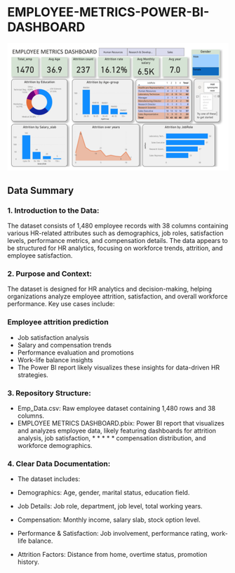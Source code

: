 # EMPLOYEE-METRICS-POWER-BI-DASHBOARD


![dashboard](https://github.com/pawangogawale/EMPLOYEE-METRICS-POWER-BI-DASHBOARD/blob/main/EMPLOYEE%20METRICS%20DASHBOARD.jpg?raw=true)

## Data Summary

### 1. Introduction to the Data:
The dataset consists of 1,480 employee records with 38 columns containing various HR-related attributes such as demographics, job roles, satisfaction levels, performance metrics, and compensation details. The data appears to be structured for HR analytics, focusing on workforce trends, attrition, and employee satisfaction.

### 2. Purpose and Context:
The dataset is designed for HR analytics and decision-making, helping organizations analyze employee attrition, satisfaction, and overall workforce performance. 
Key use cases include:

### Employee attrition prediction
* Job satisfaction analysis
* Salary and compensation trends
* Performance evaluation and promotions
* Work-life balance insights
* The Power BI report likely visualizes these insights for data-driven HR strategies.

### 3. Repository Structure:
* Emp_Data.csv: Raw employee dataset containing 1,480 rows and 38 columns.
* EMPLOYEE METRICS DASHBOARD.pbix: Power BI report that visualizes and analyzes employee data, likely featuring dashboards for attrition analysis, job satisfaction, * * * * * compensation distribution, and workforce demographics.

### 4. Clear Data Documentation:
* The dataset includes:

* Demographics: Age, gender, marital status, education field.
* Job Details: Job role, department, job level, total working years.
* Compensation: Monthly income, salary slab, stock option level.
* Performance & Satisfaction: Job involvement, performance rating, work-life balance.
* Attrition Factors: Distance from home, overtime status, promotion history.
